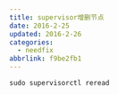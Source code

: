 ```yaml
---
title: supervisor增删节点
date: 2016-2-25
updated: 2016-2-26
categories:
  - needfix
abbrlink: f9be2fb1
---
```

```
sudo supervisorctl reread
```

